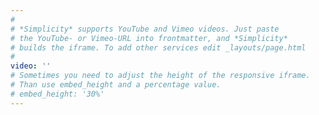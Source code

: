 ```yaml
---
#
# *Simplicity* supports YouTube and Vimeo videos. Just paste
# the YouTube- or Vimeo-URL into frontmatter, and *Simplicity*
# builds the iframe. To add other services edit _layouts/page.html
#
video: ''
# Sometimes you need to adjust the height of the responsive iframe.
# Than use embed_height and a percentage value.
# embed_height: '30%'
---
```


<!--more-->

